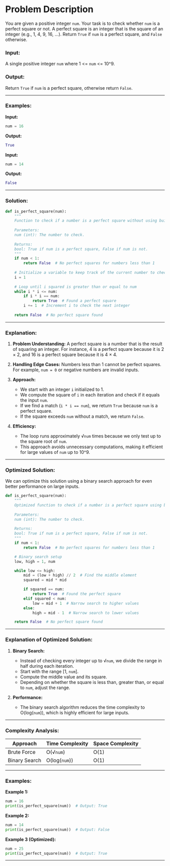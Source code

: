 # Problem Description

You are given a positive integer `num`. Your task is to check whether `num` is a perfect square or not. A perfect square is an integer that is the square of an integer (e.g., 1, 4, 9, 16, ...). Return `True` if `num` is a perfect square, and `False` otherwise.

### Input:
A single positive integer `num` where 1 <= `num` <= 10^9.

### Output:
Return `True` if `num` is a perfect square, otherwise return `False`.

---

### Examples:

**Input:**
```python
num = 16
```
**Output:**
```python
True
```

**Input:**
```python
num = 14
```
**Output:**
```python
False
```

---

### Solution:
```python
def is_perfect_square(num):
    """
    Function to check if a number is a perfect square without using built-in functions.
    
    Parameters:
    num (int): The number to check.
    
    Returns:
    bool: True if num is a perfect square, False if num is not.
    """
    if num < 1:
        return False  # No perfect squares for numbers less than 1
    
    # Initialize a variable to keep track of the current number to check
    i = 1
    
    # Loop until i squared is greater than or equal to num
    while i * i <= num:
        if i * i == num:
            return True  # Found a perfect square
        i += 1  # Increment i to check the next integer
    
    return False  # No perfect square found
```

---

### Explanation:
1. **Problem Understanding:** A perfect square is a number that is the result of squaring an integer. For instance, 4 is a perfect square because it is 2 × 2, and 16 is a perfect square because it is 4 × 4.

2. **Handling Edge Cases:** Numbers less than 1 cannot be perfect squares. For example, `num = 0` or negative numbers are invalid inputs.

3. **Approach:**
   - We start with an integer `i` initialized to 1.
   - We compute the square of `i` in each iteration and check if it equals the input `num`.
   - If we find a match (`i * i == num`), we return `True` because `num` is a perfect square.
   - If the square exceeds `num` without a match, we return `False`.

4. **Efficiency:**
   - The loop runs approximately √`num` times because we only test up to the square root of `num`.
   - This approach avoids unnecessary computations, making it efficient for large values of `num` up to 10^9.

---

### Optimized Solution:

We can optimize this solution using a binary search approach for even better performance on large inputs.

```python
def is_perfect_square(num):
    """
    Optimized function to check if a number is a perfect square using binary search.
    
    Parameters:
    num (int): The number to check.
    
    Returns:
    bool: True if num is a perfect square, False if num is not.
    """
    if num < 1:
        return False  # No perfect squares for numbers less than 1

    # Binary search setup
    low, high = 1, num

    while low <= high:
        mid = (low + high) // 2  # Find the middle element
        squared = mid * mid

        if squared == num:
            return True  # Found the perfect square
        elif squared < num:
            low = mid + 1  # Narrow search to higher values
        else:
            high = mid - 1  # Narrow search to lower values

    return False  # No perfect square found
```

---

### Explanation of Optimized Solution:
1. **Binary Search:**
   - Instead of checking every integer up to √`num`, we divide the range in half during each iteration.
   - Start with the range [1, `num`].
   - Compute the middle value and its square.
   - Depending on whether the square is less than, greater than, or equal to `num`, adjust the range.

2. **Performance:**
   - The binary search algorithm reduces the time complexity to O(log(`num`)), which is highly efficient for large inputs.

---

### Complexity Analysis:
| Approach       | Time Complexity | Space Complexity |
|----------------|-----------------|------------------|
| Brute Force    | O(√`num`)       | O(1)             |
| Binary Search  | O(log(`num`))   | O(1)             |

---

### Examples:

**Example 1:**
```python
num = 16
print(is_perfect_square(num))  # Output: True
```

**Example 2:**
```python
num = 14
print(is_perfect_square(num))  # Output: False
```

**Example 3 (Optimized):**
```python
num = 25
print(is_perfect_square(num))  # Output: True
```

---
